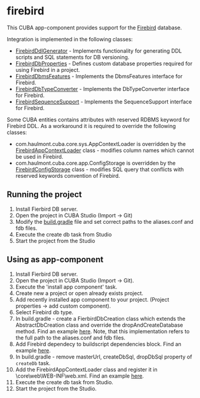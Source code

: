 # firebird
This CUBA app-component provides support for the [Firebird](https://firebirdsql.org/) database.

Integration is implemented in the following classes:

* [FirebirdDdlGenerator](https://github.com/comru/firebird/blob/master/modules/core/src/com/haulmont/studio/db/firebird/FirebirdDdlGenerator.groovy) -
 Implements functionality for generating DDL scripts and SQL statements for DB versioning.
* [FirebirdDbProperties](https://github.com/comru/firebird/blob/master/modules/core/src/com/haulmont/studio/db/firebird/FirebirdDbProperties.groovy) -
 Defines custom database properties required for using Firebird in a project.
* [FirebirdDbmsFeatures](https://github.com/comru/firebird/blob/master/modules/core/src/com/haulmont/cuba/core/sys/persistence/FirebirdDbmsFeatures.java) -
 Implements the DbmsFeatures interface for Firebird.
* [FirebirdDbTypeConverter](https://github.com/comru/firebird/blob/master/modules/core/src/com/haulmont/cuba/core/sys/persistence/FirebirdDbTypeConverter.java) -
 Implements the DbTypeConverter interface for Firebird.
* [FirebirdSequenceSupport](https://github.com/comru/firebird/blob/master/modules/core/src/com/haulmont/cuba/core/sys/persistence/FirebirdSequenceSupport.java) -
 Implements the SequenceSupport interface for Firebird.

Some CUBA entities contains attributes with reserved RDBMS keyword for Firebird DDL. As a workaround it is required to override the following classes:

* com.haulmont.cuba.core.sys.AppContextLoader is overridden by the
[FirebirdAppContextLoader](https://github.com/comru/firebird/blob/master/modules/core/src/com/company/firebird4/core/FirebirdAppContextLoader.java) class -
modifies column names which cannot be used in Firebird.
* com.haulmont.cuba.core.app.ConfigStorage is overridden by the
[FirebirdConfigStorage](https://github.com/comru/firebird/blob/master/modules/core/src/com/company/firebird4/core/FirebirdConfigStorage.java) class -
modifies SQL query that conflicts with reserved keywords convention of Firebird.

## Running the project

1. Install Fierbird DB server.
2. Open the project in CUBA Studio (Import -> Git)
3. Modify the [build.gradle](https://github.com/comru/firebird/blob/master/build.gradle#L230) file and set correct paths
to the aliases.conf and fdb files.
4. Execute the create db task from Studio
5. Start the project from the Studio

## Using as app-component



1. Install Fierbird DB server.
2. Open the project in CUBA Studio (Import -> Git).
3. Execute the 'install app component' task.
4. Create new a project or open already exists project.
5. Add recently installed app component to your project. (Project properties -> add custom component).
6. Select Firebird db type.
3. In build.gradle - create a FierbirdDbCreation class which extends the AbstractDbCreation class and override
the dropAndCreateDatabase method. Find an example [here](https://github.com/comru/firebird/blob/master/build.gradle#L230).
Note, that this implementation refers to the full path to the aliases.conf and fdb files.
7. Add Firebird dependecy to buildscript dependencies block. Find an example
 [here](https://github.com/comru/firebird/blob/master/build.gradle#L17).
8. In build.gradle - remove masterUrl, createDbSql, dropDbSql property of `createDb` task.
9. Add the FirebirdAppContextLoader class and register it in \core\web\WEB-INF\web.xml. Find an example
 [here](https://github.com/comru/firebird/blob/master/modules/core/web/WEB-INF/web.xml#L19).
10. Execute the create db task from Studio.
11. Start the project from the Studio.


